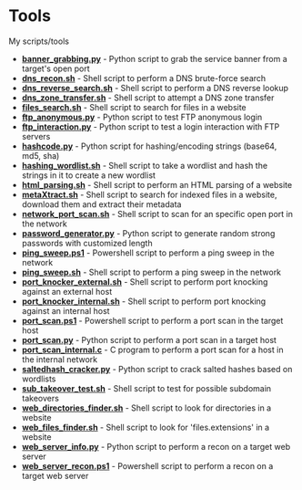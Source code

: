 # Tools
My scripts/tools

* [**banner_grabbing.py**](https://github.com/Kothmun/Tools/blob/main/banner_grabbing.py) - Python script to grab the service banner from a target's open port 
* [**dns_recon.sh**](https://github.com/Kothmun/Tools/blob/main/dns_recon.sh) - Shell script to perform a DNS brute-force search
* [**dns_reverse_search.sh**](https://github.com/Kothmun/Tools/blob/main/dns_reverse_search.sh) - Shell script to perform a DNS reverse lookup
* [**dns_zone_transfer.sh**](https://github.com/Kothmun/Tools/blob/main/dns_zone_transfer.sh) - Shell script to attempt a DNS zone transfer
* [**files_search.sh**](https://github.com/Kothmun/Tools/blob/main/files_search.sh) - Shell script to search for files in a website
* [**ftp_anonymous.py**](https://github.com/Kothmun/Tools/blob/main/ftp_anonymous.py) - Python script to test FTP anonymous login
* [**ftp_interaction.py**](https://github.com/Kothmun/Tools/blob/main/ftp_interaction.py) - Python script to test a login interaction with FTP servers
* [**hashcode.py**](https://github.com/Kothmun/Tools/blob/main/hashcode.py) - Python script for hashing/encoding strings (base64, md5, sha)
* [**hashing_wordlist.sh**](https://github.com/Kothmun/Tools/blob/main/hashing_wordlist.sh) - Shell script to take a wordlist and hash the strings in it to create a new wordlist
* [**html_parsing.sh**](https://github.com/Kothmun/Tools/blob/main/html_parsing.sh) - Shell script to perform an HTML parsing of a website
* [**metaXtract.sh**](https://github.com/Kothmun/Tools/blob/main/metaXtract.sh) - Shell script to search for indexed files in a website, download them and extract their metadata
* [**network_port_scan.sh**](https://github.com/Kothmun/Tools/blob/main/network_port_scan.sh) - Shell script to scan for an specific open port in the network
* [**password_generator.py**](https://github.com/Kothmun/Tools/blob/main/password_generator.py) - Python script to generate random strong passwords with customized length
* [**ping_sweep.ps1**](https://github.com/Kothmun/Tools/blob/main/ping_sweep.ps1) - Powershell script to perform a ping sweep in the network
* [**ping_sweep.sh**](https://github.com/Kothmun/Tools/blob/main/ping_sweep.sh) - Shell script to perform a ping sweep in the network
* [**port_knocker_external.sh**](https://github.com/Kothmun/Tools/blob/main/port_knocker_external.sh) - Shell script to perform port knocking against an external host
* [**port_knocker_internal.sh**](https://github.com/Kothmun/Tools/blob/main/port_knocker_internal.sh) - Shell script to perform port knocking against an internal host
* [**port_scan.ps1**](https://github.com/Kothmun/Tools/blob/main/port_scan.ps1) - Powershell script to perform a port scan in the target host
* [**port_scan.py**](https://github.com/Kothmun/Tools/blob/main/port_scan.py) - Python script to perform a port scan in a target host
* [**port_scan_internal.c**](https://github.com/Kothmun/Tools/blob/main/port_scan_internal.c) - C program to perform a port scan for a host in the internal network
* [**saltedhash_cracker.py**](https://github.com/Kothmun/Tools/blob/main/saltedhash_cracker.py) - Python script to crack salted hashes based on wordlists
* [**sub_takeover_test.sh**](https://github.com/Kothmun/Tools/blob/main/sub_takeover_test.sh) - Shell script to test for possible subdomain takeovers
* [**web_directories_finder.sh**](https://github.com/Kothmun/Tools/blob/main/web_directories_finder.sh) - Shell script to look for directories in a website
* [**web_files_finder.sh**](https://github.com/Kothmun/Tools/blob/main/web_files_finder.sh) - Shell script to look for 'files.extensions' in a website
* [**web_server_info.py**](https://github.com/Kothmun/Tools/blob/main/web_server_info.py) - Python script to perform a recon on a target web server 
* [**web_server_recon.ps1**](https://github.com/Kothmun/Tools/blob/main/web_server_recon.ps1) - Powershell script to perform a recon on a target web server 
